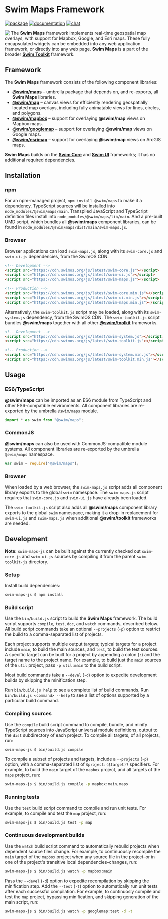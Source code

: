 # Swim Maps Framework

[![package](https://img.shields.io/npm/v/@swim/maps.svg)](https://www.npmjs.com/package/@swim/maps)
[![documentation](https://img.shields.io/badge/doc-TypeDoc-blue.svg)](https://docs.swimos.org/js/latest/modules/_swim_maps.html)
[![chat](https://img.shields.io/badge/chat-Gitter-green.svg)](https://gitter.im/swimos/community)

<a href="https://www.swimos.org"><img src="https://docs.swimos.org/readme/marlin-blue.svg" align="left"></a>

The **Swim Maps** framework implements real-time geospatial map overlays,
with support for Mapbox, Google, and Esri maps.  These fully encapsulated
widgets can be embedded into any web application framework, or directly into
any web page.  **Swim Maps** is a part of the broader
[**Swim Toolkit**](https://github.com/swimos/swim/tree/master/swim-toolkit-js/@swim/toolkit) framework.

## Framework

The **Swim Maps** framework consists of the following component libraries:

- [**@swim/maps**](@swim/maps) –
  umbrella package that depends on, and re-exports, all **Swim Maps** libraries.
- [**@swim/map**](@swim/map) –
  canvas views for efficiently rendering geospatially located map overlays,
  including fully animatable views for lines, circles, and polygons.
- [**@swim/mapbox**](@swim/mapbox) –
  support for overlaying **@swim/map** views on Mapbox maps.
- [**@swim/googlemap**](@swim/googlemap) –
  support for overlaying **@swim/map** views on Google maps.
- [**@swim/esrimap**](@swim/esrimap) –
  support for overlaying **@swim/map** views on ArcGIS maps.

**Swim Maps** builds on the [**Swim Core**](https://github.com/swimos/swim/tree/master/swim-system-js/swim-core-js)
and [**Swim UI**](https://github.com/swimos/swim/tree/master/swim-toolkit-js/swim-ui-js)
frameworks; it has no additional required dependencies.

## Installation

### npm

For an npm-managed project, `npm install @swim/maps` to make it a dependency.
TypeScript sources will be installed into `node_modules/@swim/maps/main`.
Transpiled JavaScript and TypeScript definition files install into
`node_modules/@swim/maps/lib/main`.  And a pre-built UMD script, which
bundles all **@swim/maps** component libraries, can be found in
`node_modules/@swim/maps/dist/main/swim-maps.js`.

### Browser

Browser applications can load `swim-maps.js`, along with its `swim-core.js`
and `swim-ui.js` dependencies, from the SwimOS CDN.

```html
<!-- Development -->
<script src="https://cdn.swimos.org/js/latest/swim-core.js"></script>
<script src="https://cdn.swimos.org/js/latest/swim-ui.js"></script>
<script src="https://cdn.swimos.org/js/latest/swim-maps.js"></script>

<!-- Production -->
<script src="https://cdn.swimos.org/js/latest/swim-core.min.js"></script>
<script src="https://cdn.swimos.org/js/latest/swim-ui.min.js"></script>
<script src="https://cdn.swimos.org/js/latest/swim-maps.min.js"></script>
```

Alternatively, the `swim-toolkit.js` script may be loaded, along with its
`swim-system.js` dependency, from the SwimOS CDN.  The `swim-toolkit.js`
script bundles **@swim/maps** together with all other
[**@swim/toolkit**](https://github.com/swimos/swim/tree/master/swim-toolkit-js/@swim/toolkit)
frameworks.

```html
<!-- Development -->
<script src="https://cdn.swimos.org/js/latest/swim-system.js"></script>
<script src="https://cdn.swimos.org/js/latest/swim-toolkit.js"></script>

<!-- Production -->
<script src="https://cdn.swimos.org/js/latest/swim-system.min.js"></script>
<script src="https://cdn.swimos.org/js/latest/swim-toolkit.min.js"></script>
```

## Usage

### ES6/TypeScript

**@swim/maps** can be imported as an ES6 module from TypeScript and other
ES6-compatible environments.  All component libraries are re-exported by
the umbrella `@swim/maps` module.

```typescript
import * as swim from "@swim/maps";
```

### CommonJS

**@swim/maps** can also be used with CommonJS-compatible module systems.
All component libraries are re-exported by the umbrella `@swim/maps` namespace.

```javascript
var swim = require("@swim/maps");
```

### Browser

When loaded by a web browser, the `swim-maps.js` script adds all component
library exports to the global `swim` namespace.  The `swim-maps.js` script
requires that `swim-core.js` and `swim-ui.js` have already been loaded.

The `swim-toolkit.js` script also adds all **@swim/maps** component library
exports to the global `swim` namespace, making it a drop-in replacement
for `swim-ui.js` and `swim-maps.js` when additional **@swim/toolkit**
frameworks are needed.

## Development

**Note:**
`swim-maps-js` can be built against the currently checked out `swim-core-js` and
`swim-ui-js` sources by compiling it from the parent `swim-toolkit-js` directory.

### Setup

Install build dependencies:

```sh
swim-maps-js $ npm install
```

### Build script

Use the `bin/build.js` script to build the **Swim Maps** framework.  The build
script supports `compile`, `test`, `doc`, and `watch` commands, described below.
All build script commands take an optional `--projects` (`-p`) option to
restrict the build to a comma-separated list of projects.

Each project supports multiple output targets; typical targets for a project
include `main`, to build the main sources, and `test`, to build the test
sources.  A specific target can be built for a project by appending a colon
(`:`) and the target name to the project name.  For example, to build just the
`main` sources of the `util` project, pass `-p util:main` to the build script.

Most build commands take a `--devel` (`-d`) option to expedite development
builds by skipping the minification step.

Run `bin/build.js help` to see a complete list of build commands.  Run
`bin/build.js <command> --help` to see a list of options supported by a
particular build command.

### Compiling sources

Use the `compile` build script command to compile, bundle, and minify
TypeScript sources into JavaScript universal module definitions, output
to the `dist` subdirectory of each project.  To compile all targets,
of all projects, run:

```sh
swim-maps-js $ bin/build.js compile
```

To compile a subset of projects and targets, include a `--projects` (`-p`)
option, with a comma-separated list of `$project:($target)?` specifiers.
For example, to build the `main` target of the `mapbox` project, and all
targets of the `maps` project, run:

```sh
swim-maps-js $ bin/build.js compile -p mapbox:main,maps
```

### Running tests

Use the `test` build script command to compile and run unit tests.
For example, to compile and test the `map` project, run:

```sh
swim-maps-js $ bin/build.js test -p map
```

### Continuous development builds

Use the `watch` build script command to automatically rebuild projects when
dependent source files change.  For example, to continuously recompile the
`main` target of the `mapbox` project when any source file in the project–or
in one of the project's transitive local dependencies–changes, run:

```sh
swim-maps-js $ bin/build.js watch -p mapbox:main
```

Pass the `--devel` (`-d`) option to expedite recompilation by skipping the
minification step.  Add the `--test` (`-t`) option to automatically run unit
tests after each successful compilation.  For example, to continuosly compile
and test the `map` project, bypassing minification, and skipping generation
of the main script, run:

```sh
swim-maps-js $ bin/build.js watch -p googlemap:test -d -t
```
